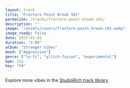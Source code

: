 ```yaml
---
layout: track
title: "Fracture Point Break S01"
permalink: /tracks/fracture-point-break-s01/
description: ""
image: "/assets/covers/fracture-point-break-s01.webp"
image_ready: false
date: 2025-01-01
duration: "2:09"
album: "Stranger Vibes"
mood: ["Aggressive"]
genre: ["lo-fi", "glitch-fusion", "experimental"]
bpm: 152
key: "F#"
---
```


Explore more vibes in the [StudioRich track library](/tracks/).
